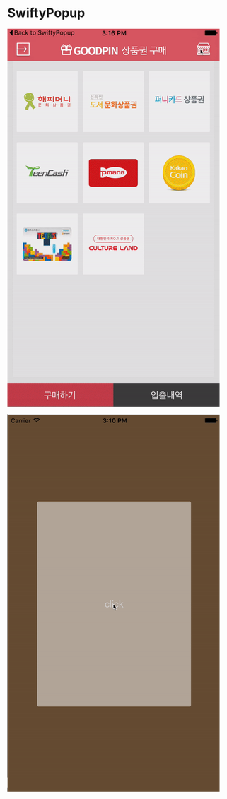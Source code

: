 # SwiftyPopup


![demo1](https://github.com/ehowlsla/SwiftyPopup/blob/master/ezgif.com-video-to-gif-2.gif)


![demo2](https://github.com/ehowlsla/SwiftyPopup/blob/master/ezgif.com-video-to-gif.gif)
